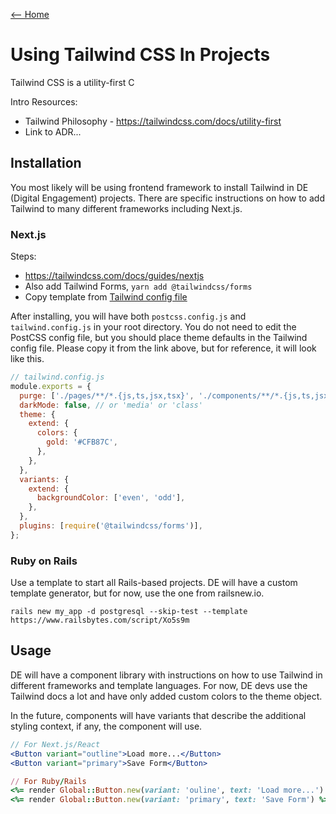 [<-- Home](/readme.md)

# Using Tailwind CSS In Projects

Tailwind CSS is a utility-first C

Intro Resources:
- Tailwind Philosophy - https://tailwindcss.com/docs/utility-first
- Link to ADR...

## Installation

You most likely will be using frontend framework to install Tailwind in DE (Digital Engagement) projects.
There are specific instructions on how to add Tailwind to many different frameworks including Next.js.

### Next.js

Steps:
- https://tailwindcss.com/docs/guides/nextjs
- Also add Tailwind Forms, `yarn add @tailwindcss/forms`
- Copy template from [Tailwind config file](/templates/tailwind/tailwind.config.js)

After installing, you will have both `postcss.config.js` and `tailwind.config.js` in your root directory. You
do not need to edit the PostCSS config file, but you should place theme defaults in the Tailwind config file.
Please copy it from the link above, but for reference, it will look like this.

```js
// tailwind.config.js
module.exports = {
  purge: ['./pages/**/*.{js,ts,jsx,tsx}', './components/**/*.{js,ts,jsx,tsx}'],
  darkMode: false, // or 'media' or 'class'
  theme: {
    extend: {
      colors: {
        gold: '#CFB87C',
      },
    },
  },
  variants: {
    extend: {
      backgroundColor: ['even', 'odd'],
    },
  },
  plugins: [require('@tailwindcss/forms')],
};
```

### Ruby on Rails

Use a template to start all Rails-based projects. DE will have a custom template generator, but for
now, use the one from railsnew.io.

```
rails new my_app -d postgresql --skip-test --template https://www.railsbytes.com/script/Xo5s9m
```

## Usage

DE will have a component library with instructions on how to use Tailwind in different frameworks and
template languages. For now, DE devs use the Tailwind docs a lot and have only added custom colors to the
theme object.

In the future, components will have variants that describe the additional styling context, if any, the component
will use.

```jsx
// For Next.js/React
<Button variant="outline">Load more...</Button>
<Button variant="primary">Save Form</Button>
```

```ruby
// For Ruby/Rails
<%= render Global::Button.new(variant: 'ouline', text: 'Load more...') %>
<%= render Global::Button.new(variant: 'primary', text: 'Save Form') %>
```
